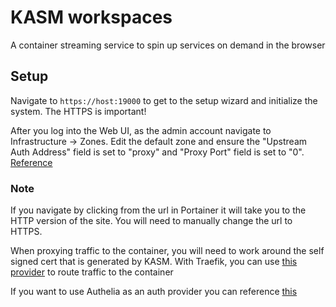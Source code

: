 # KASM workspaces

A container streaming service to spin up services on demand in the browser

## Setup

Navigate to `https://host:19000` to get to the setup wizard and initialize the system. The HTTPS is important!

After you log into the Web UI, as the admin account navigate to Infrastructure -> Zones. Edit the default zone and ensure the "Upstream Auth Address" field is set to "proxy" and "Proxy Port" field is set to "0". [Reference](https://kasmweb.com/docs/latest/how_to/reverse_proxy.html#update-zones)

### Note

If you navigate by clicking from the url in Portainer it will take you to the HTTP version of the site. You will need to manually change the url to HTTPS.

When proxying traffic to the container, you will need to work around the self signed cert that is generated by KASM. With Traefik, you can use [this provider](../traefik/proxy_to_self_signed_cert_https_provider.yaml) to route traffic to the container

If you want to use Authelia as an auth provider you can reference [this](https://www.authelia.com/integration/openid-connect/kasm-workspaces/)
